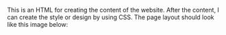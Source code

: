 This is an HTML for creating the content of the website. After the content, I can create the style or design by using CSS. The page layout should look like this image below:
